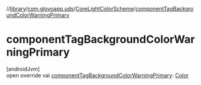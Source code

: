 //[library](../../../index.md)/[com.glovoapp.uds](../index.md)/[CoreLightColorScheme](index.md)/[componentTagBackgroundColorWarningPrimary](component-tag-background-color-warning-primary.md)

# componentTagBackgroundColorWarningPrimary

[androidJvm]\
open override val [componentTagBackgroundColorWarningPrimary](component-tag-background-color-warning-primary.md): [Color](https://developer.android.com/reference/kotlin/androidx/compose/ui/graphics/Color.html)
